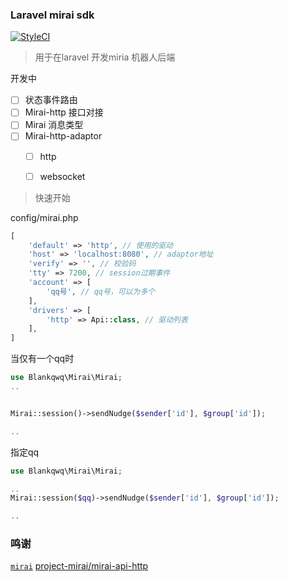 ### Laravel mirai sdk

[![StyleCI](https://github.styleci.io/repos/399045334/shield?branch=main)](https://github.styleci.io/repos/399045334?branch=main)

> 用于在laravel 开发miria 机器人后端

开发中

- [ ] 状态事件路由
- [ ] Mirai-http 接口对接
- [ ] Mirai 消息类型
- [ ] Mirai-http-adaptor
    - [ ] http
    - [ ] websocket


> 快速开始

config/mirai.php

```php
[
    'default' => 'http', // 使用的驱动
    'host' => 'localhost:8080', // adaptor地址
    'verify' => '', // 校验码
    'tty' => 7200, // session过期事件
    'account' => [
        'qq号', // qq号，可以为多个
    ],
    'drivers' => [
        'http' => Api::class, // 驱动列表
    ],
]

```
当仅有一个qq时
```php
use Blankqwq\Mirai\Mirai;
..


Mirai::session()->sendNudge($sender['id'], $group['id']);

..
```
指定qq
```php
use Blankqwq\Mirai\Mirai;

..
Mirai::session($qq)->sendNudge($sender['id'], $group['id']);

..
```

### 鸣谢

[`mirai`](https://github.com/mamoe/mirai)
[project-mirai/mirai-api-http](https://github.com/project-mirai/mirai-api-http)

<!-- > 非 Laravel 使用 -->
<!-- ```php -->
<!-- ``` -->